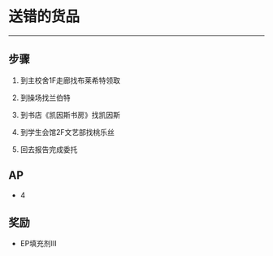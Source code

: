 # 送错的货品

---

## 步骤

1. 到主校舍1F走廊找布莱希特领取

2. 到操场找兰伯特

3. 到书店《凯因斯书房》找凯因斯

4. 到学生会馆2F文艺部找桃乐丝

5. 回去报告完成委托

## AP

- 4

## 奖励

- EP填充剂III